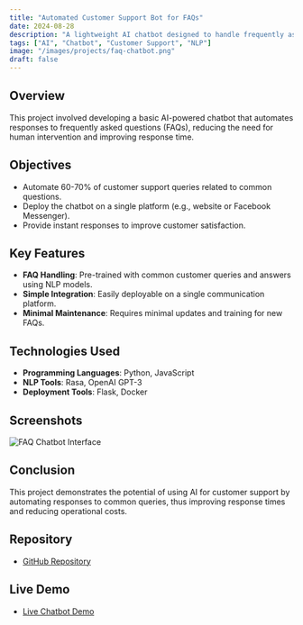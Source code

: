 ```yaml
---
title: "Automated Customer Support Bot for FAQs"
date: 2024-08-28
description: "A lightweight AI chatbot designed to handle frequently asked questions and provide instant responses on a single platform."
tags: ["AI", "Chatbot", "Customer Support", "NLP"]
image: "/images/projects/faq-chatbot.png"
draft: false
---
```


## Overview

This project involved developing a basic AI-powered chatbot that automates responses to frequently asked questions (FAQs), reducing the need for human intervention and improving response time.

## Objectives

- Automate 60-70% of customer support queries related to common questions.
- Deploy the chatbot on a single platform (e.g., website or Facebook Messenger).
- Provide instant responses to improve customer satisfaction.

## Key Features

- **FAQ Handling**: Pre-trained with common customer queries and answers using NLP models.
- **Simple Integration**: Easily deployable on a single communication platform.
- **Minimal Maintenance**: Requires minimal updates and training for new FAQs.

## Technologies Used

- **Programming Languages**: Python, JavaScript
- **NLP Tools**: Rasa, OpenAI GPT-3
- **Deployment Tools**: Flask, Docker

## Screenshots

![FAQ Chatbot Interface](images/projects/faq-chatbot-interface.png)  


## Conclusion

This project demonstrates the potential of using AI for customer support by automating responses to common queries, thus improving response times and reducing operational costs.

## Repository

- [GitHub Repository](https://github.com/yourusername/faq-chatbot)

## Live Demo

- [Live Chatbot Demo](https://example.com/faq-chatbot)
